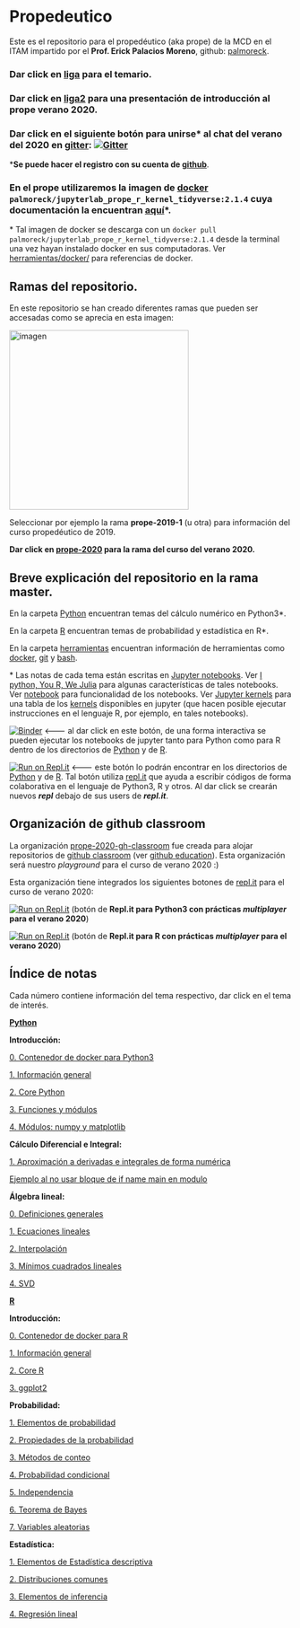 # Propedeutico

Este es el repositorio para el propedéutico (aka prope) de la MCD en el ITAM impartido por el **Prof. Erick Palacios Moreno**, github: [palmoreck](https://github.com/palmoreck).

### Dar click en [liga](https://drive.google.com/file/d/1A5FF9lOFYXb4CdbAQaOp79x1A-9-j36b/view?usp=sharing) para el temario.

### Dar click en [liga2](https://hackmd.io/@palmoreck/Sy2qixj28) para una presentación de introducción al prope verano 2020.

### Dar click en el siguiente botón para unirse\* al chat del verano del 2020 en [gitter](https://gitter.im/): [![Gitter](https://badges.gitter.im/prope-2020/community.svg)](https://gitter.im/prope-2020/community?utm_source=badge&utm_medium=badge&utm_campaign=pr-badge) 

\***Se puede hacer el registro con su cuenta de [github](https://github.com/)**.

### En el prope utilizaremos la imagen de [docker](https://www.docker.com/) `palmoreck/jupyterlab_prope_r_kernel_tidyverse:2.1.4` cuya documentación la encuentran [aquí](https://github.com/palmoreck/dockerfiles/tree/master/jupyterlab/prope_r_kernel_tidyverse)\*. 

\* Tal imagen de docker se descarga con un `docker pull palmoreck/jupyterlab_prope_r_kernel_tidyverse:2.1.4` desde la terminal una vez hayan instalado docker en sus computadoras. Ver [herramientas/docker/](herramientas/docker/) para referencias de docker.

## Ramas del repositorio.

En este repositorio se han creado diferentes ramas que pueden ser accesadas como se aprecia en esta imagen:

<img width="320" alt="imagen" src="https://user-images.githubusercontent.com/3290689/83956287-05548100-a822-11ea-8398-12dc2bb8810f.png">

Seleccionar por ejemplo la rama **prope-2019-1** (u otra) para información del curso propedéutico de 2019.


**Dar click en [prope-2020](https://github.com/ITAM-DS/Propedeutico/tree/prope-2020) para la rama del curso del verano 2020.**

## Breve explicación del repositorio en la rama master.

En la carpeta [Python](/Python) encuentran temas del cálculo numérico en Python3\*.

En la carpeta [R](/R) encuentran temas de probabilidad y estadística en R\*.

En la carpeta [herramientas](/herramientas) encuentran información de herramientas como [docker](https://www.docker.com/), [git](https://git-scm.com/) y [bash](https://www.gnu.org/software/bash/).

\* Las notas de cada tema están escritas en [Jupyter notebooks](https://jupyter.org/). Ver [I python, You R, We Julia](https://blog.jupyter.org/i-python-you-r-we-julia-baf064ca1fb6) para algunas características de tales notebooks. Ver [notebook](https://jupyterlab.readthedocs.io/en/stable/user/notebook.html) para funcionalidad de los notebooks. Ver [Jupyter kernels](https://github.com/jupyter/jupyter/wiki/Jupyter-kernels) para una tabla de los [kernels](https://jupyter.readthedocs.io/en/latest/install-kernel.html) disponibles en jupyter (que hacen posible ejecutar instrucciones en el lenguaje R, por ejemplo, en tales notebooks).

[![Binder](https://mybinder.org/badge_logo.svg)](https://mybinder.org/v2/gh/palmoreck/dockerfiles-for-binder/jupyterlab_prope_r_kernel_tidyerse?urlpath=lab/tree/Propedeutico) <--- al dar click en este botón, de una forma interactiva se pueden ejecutar los notebooks de jupyter tanto para Python como para R dentro de los directorios de [Python](/Python) y de [R](/R).

[![Run on Repl.it](https://repl.it/badge/github/palmoreck/dummy)](https://repl.it/@palmoreck/dummy) <--- este botón lo podrán encontrar en los directorios de [Python](/Python) y de [R](/R). Tal botón utiliza [repl.it](https://repl.it/) que ayuda a escribir códigos de forma colaborativa en el lenguaje de Python3, R y otros. Al dar click se crearán nuevos ***repl*** debajo de sus users de ***repl.it***.


## Organización de github classroom

La organización [prope-2020-gh-classroom](https://github.com/prope-2020-gh-classroom) fue creada para alojar repositorios de [github classroom](https://classroom.github.com/) (ver [github education](https://github.com/education)). Esta organización será nuestro *playground* para el curso de verano 2020 :)

Esta organización tiene integrados los siguientes botones de [repl.it](https://repl.it/) para el curso de verano 2020:

[![Run on Repl.it](https://repl.it/badge/github/prope-2020-gh-classroom/repo-for-repl.it-Python)](https://repl.it/@palmoreck/repo-for-replit-Python) (botón de **Repl.it para Python3 con prácticas *multiplayer* para el verano 2020**)

[![Run on Repl.it](https://repl.it/badge/github/prope-2020-gh-classroom/repo-for-repl.it-R)](https://repl.it/@palmoreck/repo-for-replit-R) (botón de **Repl.it para R con prácticas *multiplayer* para el verano 2020**)




## Índice de notas

Cada número contiene información del tema respectivo, dar click en el tema de interés.

**[Python](/Python)**

**Introducción:**

[0. Contenedor de docker para Python3](https://github.com/ITAM-DS/Propedeutico/blob/master/Python/clases/1_introduccion/0_contenedor_de_docker_para_Python3.ipynb)

[1. Información general](https://github.com/ITAM-DS/Propedeutico/blob/master/Python/clases/1_introduccion/1_informacion_general.ipynb)

[2. Core Python](https://github.com/ITAM-DS/Propedeutico/blob/master/Python/clases/1_introduccion/2_core_python.ipynb)

[3. Funciones y módulos](https://github.com/ITAM-DS/Propedeutico/blob/master/Python/clases/1_introduccion/3_funciones_y_modulos.ipynb)

[4. Módulos: numpy y matplotlib](https://github.com/ITAM-DS/Propedeutico/blob/master/Python/clases/1_introduccion/4_modulos_numpy_matplotlib.ipynb)

**Cálculo Diferencial e Integral:**

[1. Aproximación a derivadas e integrales de forma numérica](https://github.com/ITAM-DS/Propedeutico/blob/master/Python/clases/2_calculo_DeI/1_aproximacion_a_derivadas_e_integrales.ipynb)

[Ejemplo al no usar bloque de if name main en modulo](https://github.com/ITAM-DS/Propedeutico/blob/master/Python/clases/2_calculo_DeI/Ejemplo_al_no_usar_bloque_if_name_main_en_modulo.ipynb)

**Álgebra lineal:**

[0. Definiciones generales](https://github.com/ITAM-DS/Propedeutico/blob/master/Python/clases/3_algebra_lineal/0_definiciones_generales.ipynb)

[1. Ecuaciones lineales](https://github.com/ITAM-DS/Propedeutico/blob/master/Python/clases/3_algebra_lineal/1_ecuaciones_lineales.ipynb)

[2. Interpolación](https://github.com/ITAM-DS/Propedeutico/blob/master/Python/clases/3_algebra_lineal/2_interpolacion.ipynb)

[3. Mínimos cuadrados lineales](https://github.com/ITAM-DS/Propedeutico/blob/master/Python/clases/3_algebra_lineal/3_minimos_cuadrados.ipynb)

[4. SVD](https://github.com/ITAM-DS/Propedeutico/blob/master/Python/clases/3_algebra_lineal/4_SVD_y_reconstruccion_de_imagenes.ipynb)

**[R](/R)**

**Introducción:**

[0. Contenedor de docker para R](https://github.com/ITAM-DS/Propedeutico/blob/master/R/clases/1_introduccion/0_contenedor_de_docker_para_R.ipynb)

[1. Información general](https://github.com/ITAM-DS/Propedeutico/blob/master/R/clases/1_introduccion/1_informacion_general.ipynb)

[2. Core R](https://github.com/ITAM-DS/Propedeutico/blob/master/R/clases/1_introduccion/2_core_R.ipynb)

[3. ggplot2](https://github.com/ITAM-DS/Propedeutico/blob/master/R/clases/1_introduccion/3_ggplot2.ipynb)

**Probabilidad:**

[1. Elementos de probabilidad](https://github.com/ITAM-DS/Propedeutico/blob/master/R/clases/2_probabilidad/1_elementos_de_probabilidad.ipynb)

[2. Propiedades de la probabilidad](https://github.com/ITAM-DS/Propedeutico/blob/master/R/clases/2_probabilidad/2_propiedades_de_la_probabilidad.ipynb)

[3. Métodos de conteo](https://github.com/ITAM-DS/Propedeutico/blob/master/R/clases/2_probabilidad/3_metodos_de_conteo.ipynb)

[4. Probabilidad condicional](https://github.com/ITAM-DS/Propedeutico/blob/master/R/clases/2_probabilidad/4_probabilidad_condicional.ipynb)

[5. Independencia](https://github.com/ITAM-DS/Propedeutico/blob/master/R/clases/2_probabilidad/5_independencia.ipynb)

[6. Teorema de Bayes](https://github.com/ITAM-DS/Propedeutico/blob/master/R/clases/2_probabilidad/6_teorema_de_Bayes.ipynb)

[7. Variables aleatorias](https://github.com/ITAM-DS/Propedeutico/blob/master/R/clases/2_probabilidad/7_variables_aleatorias.ipynb)

**Estadística:**

[1. Elementos de Estadística descriptiva](https://github.com/ITAM-DS/Propedeutico/blob/master/R/clases/3_estadistica/1_elementos_de_estadistica_descriptiva.ipynb)

[2. Distribuciones comunes](https://github.com/ITAM-DS/Propedeutico/blob/master/R/clases/3_estadistica/2_distribuciones_comunes.ipynb)

[3. Elementos de inferencia](https://github.com/ITAM-DS/Propedeutico/blob/master/R/clases/3_estadistica/3_elementos_de_inferencia.ipynb)

[4. Regresión lineal](https://github.com/ITAM-DS/Propedeutico/blob/master/R/clases/3_estadistica/4_regresion_lineal.ipynb)
